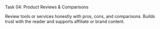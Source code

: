 Task 04: Product Reviews & Comparisons

Review tools or services honestly with pros, cons, and comparisons. Builds trust with the reader and supports affiliate or brand content.
